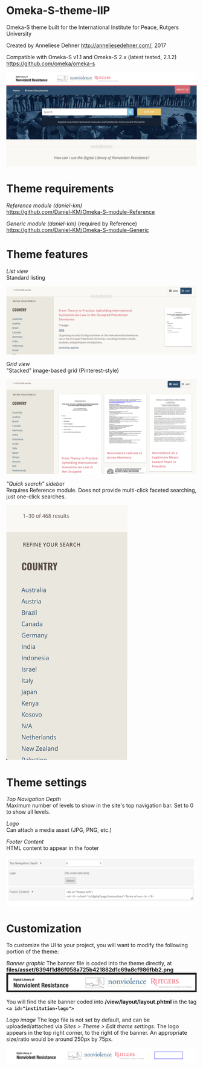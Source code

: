 # Omeka-S-theme-IIP
 Omeka-S theme built for the International Institute for Peace, Rutgers University

Created by Anneliese Dehner http://anneliesedehner.com/, 2017

Compatible with Omeka-S v1.1 and Omeka-S 2.x (latest tested, 2.1.2)  
https://github.com/omeka/omeka-s

![Screenshot of theme in production](docs/screenshot1.png?raw=true "Screenshot of theme")

# Theme requirements
 *Reference module (daniel-km)*  
 https://github.com/Daniel-KM/Omeka-S-module-Reference
 
 *Generic module (daniel-km)* (required by Reference)
 https://github.com/Daniel-KM/Omeka-S-module-Generic
 
# Theme features
 *List view*  
 Standard listing

![Screenshot of list view in Item Browse](docs/screenshot3.png?raw=true "Screenshot of list view")
 
 *Grid view*  
 "Stacked" image-based grid (Pinterest-style)

![Screenshot of grid view in Item Browse](docs/screenshot4.png?raw=true "Screenshot of grid view")
 
 *"Quick search" sidebar*  
 Requires Reference module. Does not provide multi-click faceted searching, just one-click searches.

![Screenshot of term lists in Item Browse](docs/screenshot5.png?raw=true "Screenshot of term lists")
 
# Theme settings
 *Top Navigation Depth*  
 Maximum number of levels to show in the site's top navigation bar. Set to 0 to show all levels.

 *Logo*  
 Can attach a media asset (JPG, PNG, etc.)

 *Footer Content*  
 HTML content to appear in the footer

![Screenshot of theme settings in admin panel](docs/screenshot2.png?raw=true "Screenshot of theme settings")

# Customization

 To customize the UI to your project, you will want to modify the following portion of the theme:
 
 *Banner graphic*
 The banner file is coded into the theme directly, at **files/asset/6394f1d86f058a725b421882d1c69a8cf986fbb2.png**
![Screenshot of theme banner](docs/screenshot7.png?raw=true "Screenshot of theme banner")

 You will find the site banner coded into **/view/layout/layout.phtml** in the tag **`<a id="institution-logo">`**
 
 *Logo image*
 The logo file is not set by default, and can be uploaded/attached via *Sites > Theme > Edit theme settings*. The logo appears in the top right corner, to the right of the banner. An appropriate size/ratio would be around 250px by 75px.

![Screenshot of theme header with logo outlined in blue](docs/screenshot6.png?raw=true "Screenshot of theme header with logo")
 